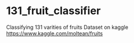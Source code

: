 # 131_fruit_classifier
Classifying 131 varities of fruits
Dataset on kaggle https://www.kaggle.com/moltean/fruits
